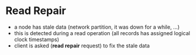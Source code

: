 # Read Repair
- a node has stale data (network partition, it was down for a while, ...)
- this is detected during a read operation (all records has assigned logical clock timestamps)
- client is asked (**read repair** request) to fix the stale data